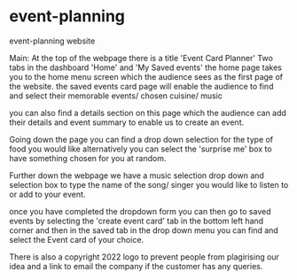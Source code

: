 # event-planning

event-planning website

Main:
At the top of the webpage there is a title 'Event Card Planner'
Two tabs in the dashboard 'Home' and 'My Saved events'
the home page takes you to the home menu screen which the audience sees as the first page of the website.
the saved events card page will enable the audience to find and select their memorable events/ chosen cuisine/ music

you can also find a details section on this page which the audience can add their details and event summary to enable us to create an event.

Going down the page you can find a drop down selection for the type of food you would like alternatively you can select the 'surprise me' box to have something chosen for you at random.

Further down the webpage we have a music selection drop down and selection box to type the name of the song/ singer you would like to listen to or add to your event.

once you have completed the dropdown form you can then go to saved events by selecting the 'create event card' tab in the bottom left hand corner and then in the saved tab in the drop down menu you can find and select the Event card of your choice.

There is also a copyright 2022 logo to prevent people from plagirising our idea and a link to email the company if the customer has any queries.
